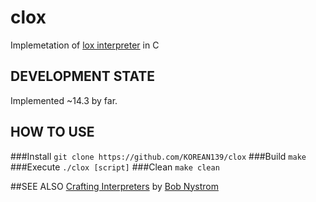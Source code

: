 # clox
Implemetation of [lox interpreter](http://www.craftinginterpreters.com/contents.html) in C

## DEVELOPMENT STATE
Implemented ~14.3 by far.

## HOW TO USE
###Install
`git clone https://github.com/KOREAN139/clox`
###Build
`make`
###Execute
`./clox [script]`
###Clean
`make clean`

##SEE ALSO
[Crafting Interpreters](http://www.craftinginterpreters.com/contents.html) by [Bob Nystrom](https://github.com/munificent)

